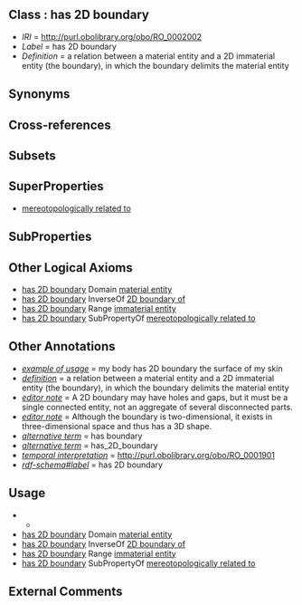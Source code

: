 
## Class : has 2D boundary

 * *IRI* = http://purl.obolibrary.org/obo/RO_0002002
 * *Label* = has 2D boundary
 * *Definition* = a relation between a material entity and a 2D immaterial entity (the boundary), in which the boundary delimits the material entity

## Synonyms


## Cross-references


## Subsets


## SuperProperties

 * [mereotopologically related to](../../RO/23/RO_0002323.md)

## SubProperties


## Other Logical Axioms

 * [has 2D boundary](../../RO/02/RO_0002002.md) Domain [material entity](../../BFO/40/BFO_0000040.md)
 * [has 2D boundary](../../RO/02/RO_0002002.md) InverseOf [2D boundary of](../../RO/00/RO_0002000.md)
 * [has 2D boundary](../../RO/02/RO_0002002.md) Range [immaterial entity](../../BFO/41/BFO_0000141.md)
 * [has 2D boundary](../../RO/02/RO_0002002.md) SubPropertyOf [mereotopologically related to](../../RO/23/RO_0002323.md)

## Other Annotations

 * *[example of usage](../../IAO/12/IAO_0000112.md)* = my body has 2D boundary the surface of my skin
 * *[definition](../../IAO/15/IAO_0000115.md)* = a relation between a material entity and a 2D immaterial entity (the boundary), in which the boundary delimits the material entity
 * *[editor note](../../IAO/16/IAO_0000116.md)* = A 2D boundary may have holes and gaps, but it must be a single connected entity, not an aggregate of several disconnected parts.
 * *[editor note](../../IAO/16/IAO_0000116.md)* = Although the boundary is two-dimensional, it exists in three-dimensional space and thus has a 3D shape.
 * *[alternative term](../../IAO/18/IAO_0000118.md)* = has boundary
 * *[alternative term](../../IAO/18/IAO_0000118.md)* = has_2D_boundary
 * *[temporal interpretation](../../RO/00/RO_0001900.md)* = http://purl.obolibrary.org/obo/RO_0001901
 * *[rdf-schema#label](../../el/rdf-schema#label.md)* = has 2D boundary

## Usage

 * -
 * [has 2D boundary](../../RO/02/RO_0002002.md) Domain [material entity](../../BFO/40/BFO_0000040.md)
 * [has 2D boundary](../../RO/02/RO_0002002.md) InverseOf [2D boundary of](../../RO/00/RO_0002000.md)
 * [has 2D boundary](../../RO/02/RO_0002002.md) Range [immaterial entity](../../BFO/41/BFO_0000141.md)
 * [has 2D boundary](../../RO/02/RO_0002002.md) SubPropertyOf [mereotopologically related to](../../RO/23/RO_0002323.md)

## External Comments

